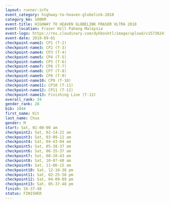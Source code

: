 ```yaml
---
layout: runner-info 
event_category: highway-to-heaven-globelink-2018 
category_km: 100KM 
event-title: HIGHWAY TO HEAVEN GLOBELINK FRASER ULTRA 2018 
event-location: Fraser Hill Pahang Malaysia 
event-logo: https://res.cloudinary.com/dykbosktl/image/upload/v1573624145/Logo/download_nnzjlh.png 
event-date: 2018-09-01 
checkpoint-name2: CP1 (T-2) 
checkpoint-name3: CP2 (T-3) 
checkpoint-name4: CP3 (T-4) 
checkpoint-name5: CP4 (T-5) 
checkpoint-name6: CP5 (T-6) 
checkpoint-name7: CP6 (T-7) 
checkpoint-name8: CP7 (T-8) 
checkpoint-name9: CP8 (T-9) 
checkpoint-name10: CP9 (T-10) 
checkpoint-name11: CP10 (T-11) 
checkpoint-name12: CP11 (T-12) 
checkpoint-name13: Finishing Line (T-13) 
overall_rank: 34
gender_rank: 28
bib: 1044
first_name: Kit
last_name: Chua
gender: M
start: Sat, 01-00-00 am
checkpoint2: Sat, 02-14-21 am
checkpoint3: Sat, 03-09-12 am
checkpoint4: Sat, 04-43-04 am
checkpoint5: Sat, 05-38-37 am
checkpoint6: Sat, 06-35-37 am
checkpoint7: Sat, 08-28-43 am
checkpoint8: Sat, 10-07-40 am
checkpoint9: Sat, 11-06-15 am
checkpoint10: Sat, 12-10-38 pm
checkpoint11: Sat, 02-25-58 pm
checkpoint12: Sat, 04-09-09 pm
checkpoint13: Sat, 05-37-48 pm
finish: 16-37-48
status: FINISHER
---
```

